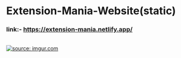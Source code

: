 # Extension-Mania-Website(static)
### link:- https://extension-mania.netlify.app/
<br>
<a href="https://imgur.com/c9lMZlF"><img src="https://i.imgur.com/c9lMZlF.png" title="source: imgur.com" /></a>
